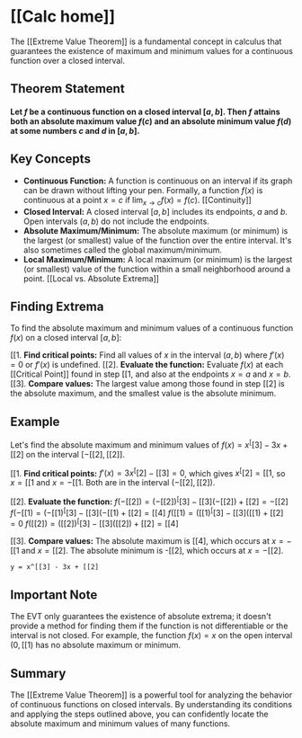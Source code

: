 # [[Calc home]]

The [[Extreme Value Theorem]] is a fundamental concept in calculus that guarantees the existence of maximum and minimum values for a continuous function over a closed interval.
## Theorem Statement

#### Let $f$ be a continuous function on a closed interval $[a, b]$. Then $f$ attains both an absolute maximum value $f(c)$ and an absolute minimum value $f(d)$ at some numbers $c$ and $d$ in $[a, b]$.


## Key Concepts

* **Continuous Function:**  A function is continuous on an interval if its graph can be drawn without lifting your pen.  Formally, a function $f(x)$ is continuous at a point $x=c$ if $\lim_{x \to c} f(x) = f(c)$.  [[Continuity]]
* **Closed Interval:** A closed interval $[a, b]$ includes its endpoints, $a$ and $b$.  Open intervals $(a, b)$ do not include the endpoints.
* **Absolute Maximum/Minimum:** The absolute maximum (or minimum) is the largest (or smallest) value of the function over the entire interval.  It's also sometimes called the global maximum/minimum.
* **Local Maximum/Minimum:** A local maximum (or minimum) is the largest (or smallest) value of the function within a small neighborhood around a point. [[Local vs. Absolute Extrema]]


## Finding Extrema

To find the absolute maximum and minimum values of a continuous function $f(x)$ on a closed interval $[a, b]$:

[[1. **Find critical points:** Find all values of $x$ in the interval $(a, b)$ where $f'(x) = 0$ or $f'(x)$ is undefined.
[[2]. **Evaluate the function:** Evaluate $f(x)$ at each [[Critical Point]] found in step [[1, and also at the endpoints $x = a$ and $x = b$.
[[3]. **Compare values:** The largest value among those found in step [[2] is the absolute maximum, and the smallest value is the absolute minimum.


## Example

Let's find the absolute maximum and minimum values of $f(x) = x^[[3] - 3x + [[2]$ on the interval $[-[[2], [[2]]$.

[[1. **Find critical points:** $f'(x) = 3x^[[2] - [[3] = 0$, which gives $x^[[2] = [[1$, so $x = [[1$ and $x = -[[1$. Both are in the interval $(-[[2], [[2])$.

[[2]. **Evaluate the function:**
   $f(-[[2]) = (-[[2])^[[3] - [[3](-[[2]) + [[2] = -[[2]$
   $f(-[[1) = (-[[1)^[[3] - [[3](-[[1) + [[2] = [[4]$
   $f([[1) = ([[1)^[[3] - [[3]([[1) + [[2] = 0$
   $f([[2]) = ([[2])^[[3] - [[3]([[2]) + [[2] = [[4]$

[[3]. **Compare values:** The absolute maximum is [[4], which occurs at $x = -[[1$ and $x = [[2]$. The absolute minimum is -[[2], which occurs at $x = -[[2]$.


```desmos-graph
y = x^[[3] - 3x + [[2]
```

##  Important Note

The EVT only guarantees the existence of absolute extrema; it doesn't provide a method for finding them if the function is not differentiable or the interval is not closed.  For example, the function $f(x) = x$ on the open interval $(0, [[1)$ has no absolute maximum or minimum.


## Summary

The [[Extreme Value Theorem]] is a powerful tool for analyzing the behavior of continuous functions on closed intervals.  By understanding its conditions and applying the steps outlined above, you can confidently locate the absolute maximum and minimum values of many functions.
